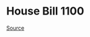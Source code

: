 # House Bill 1100

[Source](http://lawfilesext.leg.wa.gov/biennium/2023-24/Pdf/Bills/House%20Bills/1100.pdf)